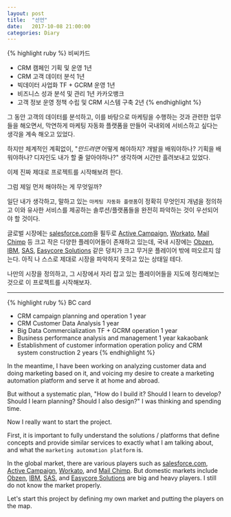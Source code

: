 ```yaml
---
layout: post
title:  "선언"
date:   2017-10-08 21:00:00
categories: Diary 
---
```


{% highlight ruby %}
비씨카드 
- CRM 캠페인 기획 및 운영 1년
- CRM 고객 데이터 분석 1년
- 빅데이터 사업화 TF + GCRM 운영 1년
- 비즈니스 성과 분석 및 관리 1년
카카오뱅크 
- 고객 정보 운영 정책 수립 및 CRM 시스템 구축 2년 
{% endhighlight %}

그 동안 고객의 데이터를 분석하고, 이를 바탕으로 마케팅을 수행하는 것과 관련한 업무들을 해오면서, 막연하게 마케팅 자동화 플랫폼을 만들어 국내외에 서비스하고 싶다는 생각을 계속 해오고 있었다. 

하지만 체계적인 계획없이, "*만드려면* 어떻게 해야하지? 개발을 배워야하나? 기획을 배워야하나? 디자인도 내가 할 줄 알아야하나?" 생각하며 시간만 흘려보내고 있었다.

이제 진짜 제대로 프로젝트를 시작해보려 한다.

그럼 제일 먼저 해야하는 게 무엇일까?

일단 내가 생각하고, 말하고 있는 `마케팅 자동화 플랫폼`이 정확히 무엇인지 개념을 정의하고 이와 유사한 서비스를 제공하는 솔루션/플랫폼들을 완전히 파악하는 것이 우선되어야 할 것이다.

글로벌 시장에는 [salesforce.com]을 필두로 [Active Campaign], [Workato], [Mail Chimp] 등 크고 작은 다양한 플레이어들이 존재하고 있는데, 국내 시장에는 [Obzen], [IBM], [SAS], [Easycore Solutions] 같은 덩치가 크고 무거운 플레이어 밖에 떠오르지 않는다. 아직 나 스스로 제대로 시장을 파악하지 못하고 있는 상태일 테다. 

나만의 시장을 정의하고, 그 시장에서 자리 잡고 있는 플레이어들을 지도에 정리해보는 것으로 이 프로젝트를 시작해보자.

-------

{% highlight ruby %}
BC card 
- CRM campaign planning and operation 1 year
- CRM Customer Data Analysis 1 year
- Big Data Commercialization TF + GCRM ​​operation 1 year
- Business performance analysis and management 1 year
kakaobank 
- Establishment of customer information operation policy and CRM system construction 2 years
{% endhighlight %}

In the meantime, I have been working on analyzing customer data and doing marketing based on it, and voicing my desire to create a marketing automation platform and serve it at home and abroad.

But without a systematic plan, "How do I build it? Should I learn to develop? Should I learn planning? Should I also design?" I was thinking and spending time.

Now I really want to start the project.

First, it is important to fully understand the solutions / platforms that define concepts and provide similar services to exactly what I am talking about, and what the `marketing automation platform` is.

In the global market, there are various players such as [salesforce.com], [Active Campaign], [Workato], and [Mail Chimp]. But domestic markets include [Obzen], [IBM], [SAS], and [Easycore Solutions] are big and heavy players. I still do not know the market properly.

Let's start this project by defining my own market and putting the players on the map.

[salesforce.com]: https://www.salesforce.com
[Workato]: https://www.workato.com
[Active CAmpaign]: https://www.activecampaign.com
[Mail Chimp]: www.mailchimp.com
[Obzen]: www.obzen.com/
[IBM]: https://www.ibm.com/kr-ko/marketplace/digital-marketing-and-lead-management
[SAS]: https://www.sas.com/ko_kr/software/customer-intelligence/marketing-automation.html
[Easycore Solutions]: http://coresolutions.co.kr/campaign-manager/





